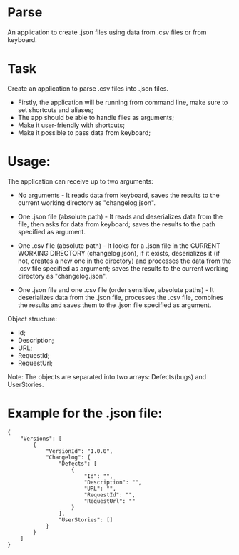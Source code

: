 Parse
==

An application to create .json files using data from .csv files or from keyboard.

Task
=====

Create an application to parse .csv files into .json files.  
* Firstly, the application will be running from command line, make sure to set shortcuts and aliases;  
* The app should be able to handle files as arguments;  
* Make it user-friendly with shortcuts;  
* Make it possible to pass data from keyboard;

Usage:
=====
The application can receive up to two arguments:
* No arguments - It reads data from keyboard, saves the results to the current working directory as "changelog.json".  

* One .json file (absolute path) - It reads and deserializes data from the file, then asks for data from keyboard; saves the results to the path specified as argument.  

* One .csv file (absolute path) - It looks for a .json file in the CURRENT WORKING DIRECTORY (changelog.json), if it exists, deserializes it (if not, creates a new one in the directory) and processes the data from the .csv file specified as argument; saves the results to the current working directory as "changelog.json".  

* One .json file and one .csv file (order sensitive, absolute paths) - It deserializes data from the .json file, processes the .csv file, combines the results and saves them to the .json file specified as argument.

Object structure:
* Id;  
* Description;  
* URL;  
* RequestId;  
* RequestUrl;  

Note: The objects are separated into two arrays: Defects(bugs) and UserStories.

Example for the .json file:
=====

```
{
    "Versions": [
        {
            "VersionId": "1.0.0",
            "Changelog": {
                "Defects": [
                    {
                        "Id": "",
                        "Description": "",
                        "URL": "",
                        "RequestId": "",
                        "RequestUrl": ""
                    }
                ],
                "UserStories": []
            }
        }
    ]
}
```

